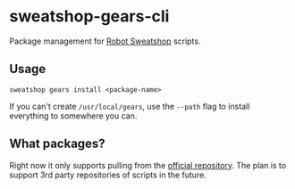 # sweatshop-gears-cli

Package management for [Robot Sweatshop](https://github.com/JScott/robot_sweatshop) scripts.

## Usage

`sweatshop gears install <package-name>`

If you can't create `/usr/local/gears`, use the `--path` flag to install everything to somewhere you can.

## What packages?

Right now it only supports pulling from the [official repository](https://github.com/JScott/sweatshop-gears-packages). The plan is to support 3rd party repositories of scripts in the future.
